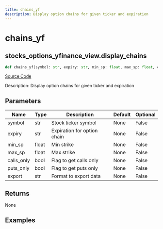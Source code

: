 ```yaml
---
title: chains_yf
description: Display option chains for given ticker and expiration
---
```

# chains_yf

## stocks_options_yfinance_view.display_chains

```python
def chains_yf(symbol: str, expiry: str, min_sp: float, max_sp: float, calls_only: bool, puts_only: bool, export: str) -> None:
```
[Source Code](https://github.com/OpenBB-finance/OpenBBTerminal/tree/main/openbb_terminal/stocks/options/yfinance_view.py#L71)

Description: Display option chains for given ticker and expiration

## Parameters

| Name | Type | Description | Default | Optional |
| ---- | ---- | ----------- | ------- | -------- |
| symbol | str | Stock ticker symbol | None | False |
| expiry | str | Expiration for option chain | None | False |
| min_sp | float | Min strike | None | False |
| max_sp | float | Max strike | None | False |
| calls_only | bool | Flag to get calls only | None | False |
| puts_only | bool | Flag to get puts only | None | False |
| export | str | Format to export data | None | False |

## Returns

None

## Examples


